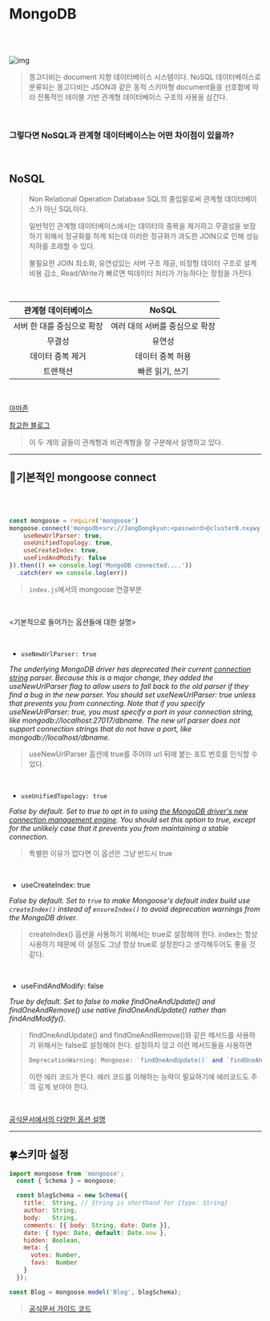 # MongoDB

<br/>

<br/>

![img](https://t1.daumcdn.net/cfile/tistory/99F1D23359DB7A6434)

>몽고디비는 document 지향 데이터베이스 시스템이다. NoSQL 데이터베이스로 분류되는 몽고디비는 JSON과 같은 동적 스키마형 document들을 선호함에 따라 전통적인 테이블 기반 관계형 데이터베이스 구조의 사용을 삼간다.

<br/>

### 그렇다면 NoSQL과 관계형 데이터베이스는 어떤 차이점이 있을까?

<br/>

## NoSQL

> Non Relational Operation Database SQL의 줄임말로써 관계형 데이터베이스가 아닌 SQL이다.
>
> 일반적인 관계형 데이터베이스에서는 데이터의 중복을 제거하고 무결성을 보장하기 위해서 정규화를 하게 되는데 이러한 정규화가 과도한 JOIN으로 인해 성능 저하를 초래할 수 있다.
>
> 불필요한 JOIN 최소화, 유연성있는 서버 구조 제공, 비정형 데이터 구조로 설계비용 감소, Read/Write가 빠르면 빅데이터 처리가 가능하다는 장점을 가진다.

<br/>

|    관계형 데이터베이스     |             NoSQL              |
| :------------------------: | :----------------------------: |
| 서버 한 대를 중심으로 확장 | 여러 대의 서버를 중심으로 확장 |
|           무결성           |             유연성             |
|      데이터 중복 제거      |        데이터 중복 허용        |
|          트랜잭션          |        빠른 읽기, 쓰기         |
<br/>

[아마존](https://aws.amazon.com/ko/nosql/)

[참고한 블로그](https://cionman.tistory.com/44)

> 이 두 개의 글들이 관계형과 비관계형을 잘 구분해서 설명하고 있다.

---

## &#127804;기본적인 mongoose connect

<br/>

<br/>

```javascript
const mongoose = require('mongoose')
mongoose.connect('mongodb+srv://JangDongkyun:<password>@cluster0.nxywy.mongodb.net/<dbname>?retryWrites=true&w=majority', {
    useNewUrlParser: true,
    useUnifiedTopology: true,
    useCreateIndex: true,
    useFindAndModify: false
}).then(() => console.log('MongoDB connected....'))
  .catch(err => console.log(err))
```

> `index.js`에서의 mongoose 연결부분

<br/>

<기본적으로 들어가는 옵션들에 대한 설명>

<br/>

- `useNewUrlParser: true`

*The underlying MongoDB driver has deprecated their current [connection string](https://docs.mongodb.com/manual/reference/connection-string/) parser. Because this is a major change, they added the useNewUrlParser flag to allow users to fall back to the old parser if they find a bug in the new parser. You should set useNewUrlParser: true unless that prevents you from connecting. Note that if you specify useNewUrlParser: true, you must specify a port in your connection string, like mongodb://localhost:27017/dbname. The new url parser does not support connection strings that do not have a port, like mongodb://localhost/dbname.*

> useNewUrlParser 옵션에 true를 주어야 url 뒤에 붙는 포트 번호를 인식할 수 있다.

<br/>

- `useUnifiedTopology: true`

*False by default. Set to true to opt in to using [the MongoDB driver's new connection management engine](https://mongoosejs.com/docs/deprecations.html#useunifiedtopology). You should set this option to true, except for the unlikely case that it prevents you from maintaining a stable connection.*

> 특별한 이유가 없다면 이 옵션은 그냥 반드시 true

<br/>

- useCreateIndex: true

*False by default. Set to `true` to make Mongoose's default index build use `createIndex()` instead of `ensureIndex()` to avoid deprecation warnings from the MongoDB driver.*

>createIndex() 옵션을 사용하기 위해서는 true로 설정해야 한다. index는 항상 사용하기 때문에 이 설정도 그냥 항상 true로 설정한다고 생각해두어도 좋을 것 같다.

<br/>

- useFindAndModify: false

*True by default. Set to false to make findOneAndUpdate() and findOneAndRemove() use native findOneAndUpdate() rather than findAndModify().*

> findOneAndUpdate() and findOneAndRemove()와 같은 메서드를 사용하기 위해서는 false로 설정해야 한다. 설정하지 않고 이런 메서드들을 사용하면
>
> ```javascript
> DeprecationWarning: Mongoose: `findOneAndUpdate()` and `findOneAndDelete()` without the `useFindAndModify` option set to false are deprecated. See: https://mongoosejs.com/docs/deprecations.html#findandmodify DeprecationWarning: collection.findAndModify is deprecated. Use findOneAndUpdate, findOneAndReplace or findOneAndDelete instead.
> ```
>
> 이런 에러 코드가 뜬다. 에러 코드를 이해하는 능력이 필요하기에 에러코드도 주의 깊게 보아야 한다.

<br/>

[공식문서에서의 다양한 옵션 설명](https://mongoosejs.com/docs/connections.html)

---



## &#127808;스키마 설정

```javascript
import mongoose from 'mongoose';
  const { Schema } = mongoose;

  const blogSchema = new Schema({
    title:  String, // String is shorthand for {type: String}
    author: String,
    body:   String,
    comments: [{ body: String, date: Date }],
    date: { type: Date, default: Date.now },
    hidden: Boolean,
    meta: {
      votes: Number,
      favs:  Number
    }
  });

const Blog = mongoose.model('Blog', blogSchema);
```

>[공식문서 가이드 코드](https://mongoosejs.com/docs/guide.html)



